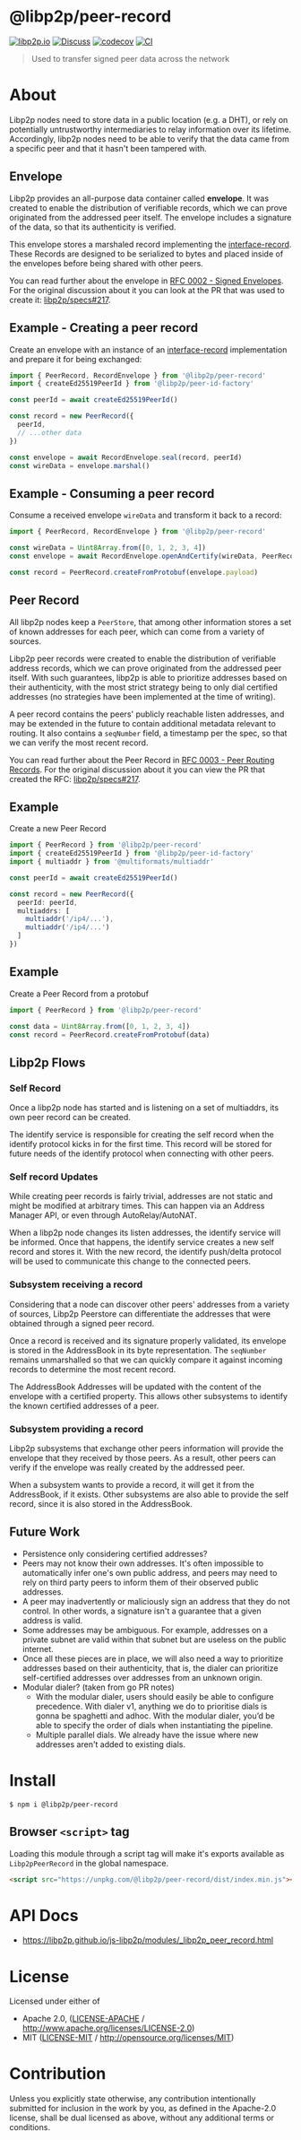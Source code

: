 # @libp2p/peer-record

[![libp2p.io](https://img.shields.io/badge/project-libp2p-yellow.svg?style=flat-square)](http://libp2p.io/)
[![Discuss](https://img.shields.io/discourse/https/discuss.libp2p.io/posts.svg?style=flat-square)](https://discuss.libp2p.io)
[![codecov](https://img.shields.io/codecov/c/github/libp2p/js-libp2p.svg?style=flat-square)](https://codecov.io/gh/libp2p/js-libp2p)
[![CI](https://img.shields.io/github/actions/workflow/status/libp2p/js-libp2p/main.yml?branch=main\&style=flat-square)](https://github.com/libp2p/js-libp2p/actions/workflows/main.yml?query=branch%3Amain)

> Used to transfer signed peer data across the network

# About

<!--

!IMPORTANT!

Everything in this README between "# About" and "# Install" is automatically
generated and will be overwritten the next time the doc generator is run.

To make changes to this section, please update the @packageDocumentation section
of src/index.js or src/index.ts

To experiment with formatting, please run "npm run docs" from the root of this
repo and examine the changes made.

-->

Libp2p nodes need to store data in a public location (e.g. a DHT), or rely on potentially untrustworthy intermediaries to relay information over its lifetime. Accordingly, libp2p nodes need to be able to verify that the data came from a specific peer and that it hasn't been tampered with.

## Envelope

Libp2p provides an all-purpose data container called **envelope**. It was created to enable the distribution of verifiable records, which we can prove originated from the addressed peer itself. The envelope includes a signature of the data, so that its authenticity is verified.

This envelope stores a marshaled record implementing the [interface-record](https://github.com/libp2p/js-libp2p/blob/main/packages/interface/src/record/index.ts). These Records are designed to be serialized to bytes and placed inside of the envelopes before being shared with other peers.

You can read further about the envelope in [RFC 0002 - Signed Envelopes](https://github.com/libp2p/specs/blob/master/RFC/0002-signed-envelopes.md). For the original discussion about it you can look at the PR that was used to create it: [libp2p/specs#217](https://github.com/libp2p/specs/pull/217).

## Example - Creating a peer record

Create an envelope with an instance of an [interface-record](https://github.com/libp2p/js-libp2p/blob/main/packages/interface/src/record/index.ts) implementation and prepare it for being exchanged:

```TypeScript
import { PeerRecord, RecordEnvelope } from '@libp2p/peer-record'
import { createEd25519PeerId } from '@libp2p/peer-id-factory'

const peerId = await createEd25519PeerId()

const record = new PeerRecord({
  peerId,
  // ...other data
})

const envelope = await RecordEnvelope.seal(record, peerId)
const wireData = envelope.marshal()
```

## Example - Consuming a peer record

Consume a received envelope `wireData` and transform it back to a record:

```TypeScript
import { PeerRecord, RecordEnvelope } from '@libp2p/peer-record'

const wireData = Uint8Array.from([0, 1, 2, 3, 4])
const envelope = await RecordEnvelope.openAndCertify(wireData, PeerRecord.DOMAIN)

const record = PeerRecord.createFromProtobuf(envelope.payload)
```

## Peer Record

All libp2p nodes keep a `PeerStore`, that among other information stores a set of known addresses for each peer, which can come from a variety of sources.

Libp2p peer records were created to enable the distribution of verifiable address records, which we can prove originated from the addressed peer itself. With such guarantees, libp2p is able to prioritize addresses based on their authenticity, with the most strict strategy being to only dial certified addresses (no strategies have been implemented at the time of writing).

A peer record contains the peers' publicly reachable listen addresses, and may be extended in the future to contain additional metadata relevant to routing. It also contains a `seqNumber` field, a timestamp per the spec, so that we can verify the most recent record.

You can read further about the Peer Record in [RFC 0003 - Peer Routing Records](https://github.com/libp2p/specs/blob/master/RFC/0003-routing-records.md). For the original discussion about it you can view the PR that created the RFC: [libp2p/specs#217](https://github.com/libp2p/specs/pull/217).

## Example

Create a new Peer Record

```TypeScript
import { PeerRecord } from '@libp2p/peer-record'
import { createEd25519PeerId } from '@libp2p/peer-id-factory'
import { multiaddr } from '@multiformats/multiaddr'

const peerId = await createEd25519PeerId()

const record = new PeerRecord({
  peerId: peerId,
  multiaddrs: [
    multiaddr('/ip4/...'),
    multiaddr('/ip4/...')
  ]
})
```

## Example

Create a Peer Record from a protobuf

```TypeScript
import { PeerRecord } from '@libp2p/peer-record'

const data = Uint8Array.from([0, 1, 2, 3, 4])
const record = PeerRecord.createFromProtobuf(data)
```

## Libp2p Flows

### Self Record

Once a libp2p node has started and is listening on a set of multiaddrs, its own peer record can be created.

The identify service is responsible for creating the self record when the identify protocol kicks in for the first time. This record will be stored for future needs of the identify protocol when connecting with other peers.

### Self record Updates

While creating peer records is fairly trivial, addresses are not static and might be modified at arbitrary times. This can happen via an Address Manager API, or even through AutoRelay/AutoNAT.

When a libp2p node changes its listen addresses, the identify service will be informed. Once that happens, the identify service creates a new self record and stores it. With the new record, the identify push/delta protocol will be used to communicate this change to the connected peers.

### Subsystem receiving a record

Considering that a node can discover other peers' addresses from a variety of sources, Libp2p Peerstore can differentiate the addresses that were obtained through a signed peer record.

Once a record is received and its signature properly validated, its envelope is stored in the AddressBook in its byte representation. The `seqNumber` remains unmarshalled so that we can quickly compare it against incoming records to determine the most recent record.

The AddressBook Addresses will be updated with the content of the envelope with a certified property. This allows other subsystems to identify the known certified addresses of a peer.

### Subsystem providing a record

Libp2p subsystems that exchange other peers information will provide the envelope that they received by those peers. As a result, other peers can verify if the envelope was really created by the addressed peer.

When a subsystem wants to provide a record, it will get it from the AddressBook, if it exists. Other subsystems are also able to provide the self record, since it is also stored in the AddressBook.

## Future Work

- Persistence only considering certified addresses?
- Peers may not know their own addresses. It's often impossible to automatically infer one's own public address, and peers may need to rely on third party peers to inform them of their observed public addresses.
- A peer may inadvertently or maliciously sign an address that they do not control. In other words, a signature isn't a guarantee that a given address is valid.
- Some addresses may be ambiguous. For example, addresses on a private subnet are valid within that subnet but are useless on the public internet.
- Once all these pieces are in place, we will also need a way to prioritize addresses based on their authenticity, that is, the dialer can prioritize self-certified addresses over addresses from an unknown origin.
- Modular dialer? (taken from go PR notes)
  - With the modular dialer, users should easily be able to configure precedence. With dialer v1, anything we do to prioritise dials is gonna be spaghetti and adhoc. With the modular dialer, you’d be able to specify the order of dials when instantiating the pipeline.
  - Multiple parallel dials. We already have the issue where new addresses aren't added to existing dials.

# Install

```console
$ npm i @libp2p/peer-record
```

## Browser `<script>` tag

Loading this module through a script tag will make it's exports available as `Libp2pPeerRecord` in the global namespace.

```html
<script src="https://unpkg.com/@libp2p/peer-record/dist/index.min.js"></script>
```

# API Docs

- <https://libp2p.github.io/js-libp2p/modules/_libp2p_peer_record.html>

# License

Licensed under either of

- Apache 2.0, ([LICENSE-APACHE](https://github.com/libp2p/js-libp2p/blob/main/packages/peer-record/LICENSE-APACHE) / <http://www.apache.org/licenses/LICENSE-2.0>)
- MIT ([LICENSE-MIT](https://github.com/libp2p/js-libp2p/blob/main/packages/peer-record/LICENSE-MIT) / <http://opensource.org/licenses/MIT>)

# Contribution

Unless you explicitly state otherwise, any contribution intentionally submitted for inclusion in the work by you, as defined in the Apache-2.0 license, shall be dual licensed as above, without any additional terms or conditions.
